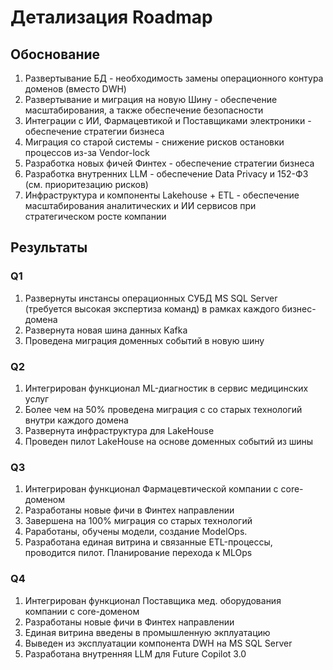 # Детализация Roadmap

## Обоснование
1. Развертывание БД - необходимость замены операционного контура доменов (вместо DWH)
2. Развертывание и миграция на новую Шину - обеспечение масштабирования, а также обеспечение безопасности
3. Интеграции с ИИ, Фармацевтикой и Поставщиками электроники - обеспечение стратегии бизнеса
4. Миграция со старой системы - снижение рисков остановки процессов из-за Vendor-lock
5. Разработка новых фичей Финтех - обеспечение стратегии бизнеса
6. Разработка внутренних LLM - обеспечение Data Privacy и 152-ФЗ (см. приоритезацию рисков)
7. Инфраструктура и компоненты Lakehouse + ETL - обеспечение масштабирования аналитических и ИИ сервисов при стратегическом росте компании

## Результаты

### Q1
1. Развернуты инстансы операционных СУБД MS SQL Server (требуется высокая экспертиза команд) в рамках каждого бизнес-домена
2. Развернута новая шина данных Kafka
3. Проведена миграция доменных событий в новую шину

### Q2
1. Интегрирован функционал ML-диагностик в сервис медицинских услуг
2. Более чем на 50% проведена миграция с со старых технологий внутри каждого домена
3. Развернута инфраструктура для LakeHouse
4. Проведен пилот LakeHouse на основе доменных событий из шины

### Q3
1. Интегрирован функционал Фармацевтической компании с core-доменом
2. Разработаны новые фичи в Финтех направлении
3. Завершена на 100% миграция со старых технологий
4. Раработаны, обучены модели, создание ModelOps.
5. Разработана единая витрина и связанные ETL-процессы, проводится пилот. Планирование перехода к MLOps

### Q4
1. Интегрирован функционал Поставщика мед. оборудования компании с core-доменом
2. Разработаны новые фичи в Финтех направлении
3. Единая витрина введены в промышленную экплуатацию
4. Выведен из эксплуатации компонента DWH на MS SQL Server
5. Разработана внутренняя LLM для Future Copilot 3.0